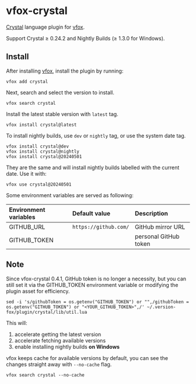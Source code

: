 # vfox-crystal

[Crystal](https://crystal-lang.org) language plugin for [vfox](https://vfox.lhan.me).

Support Crystal ≥ 0.24.2 and Nightly Builds (≥ 1.3.0 for Windows).

## Install

After installing [vfox](https://github.com/version-fox/vfox), install the plugin by running:

``` shell
vfox add crystal
```

Next, search and select the version to install.

``` shell
vfox search crystal
```

Install the latest stable version with `latest` tag.

``` shell
vfox install crystal@latest
```

To install nightly builds, use `dev` or `nightly` tag, or use the system date tag.

``` shell
vfox install crystal@dev
vfox install crystal@nightly
vfox install crystal@20240501
```

They are the same and will install nightly builds labelled with the current date. Use it with:

``` shell
vfox use crystal@20240501
```

Some environment variables are served as following:

| Environment variables | Default value         | Description           |
| :-------------------- | :-------------------- | :-------------------- |
| GITHUB_URL            | `https://github.com/` | GitHub mirror URL     |
| GITHUB_TOKEN          |                       | personal GitHub token |

## Note

Since vfox-crystal 0.4.1, GitHub token is no longer a necessity, but you can still set it via the GITHUB_TOKEN environment variable or modifying the plugin asset for efficiency.

```
sed -i 's/githubToken = os.getenv("GITHUB_TOKEN") or "",/githubToken = os.getenv("GITHUB_TOKEN") or "<YOUR_GITHUB_TOKEN>",/' ~/.version-fox/plugin/crystal/lib/util.lua
```

This will:
1. accelerate getting the latest version
2. accelerate fetching available versions
3. enable installing nightly builds **on Windows**

vfox keeps cache for available versions by default, you can see the changes straight away with `--no-cache` flag.

```
vfox search crystal --no-cache
```